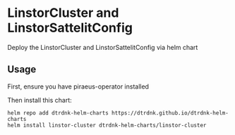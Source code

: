 # LinstorCluster and LinstorSattelitConfig

Deploy the LinstorCluster and LinstorSattelitConfig via helm chart

## Usage

First, ensure you have piraeus-operator installed

Then install this chart:

```
helm repo add dtrdnk-helm-charts https://dtrdnk.github.io/dtrdnk-helm-charts
helm install linstor-cluster dtrdnk-helm-charts/linstor-cluster
```
